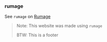 ### rumage

See `rumage` on [Rumage](https://github.com/notangelmario/rumage)

> Note: This website was made using `rumage`
>
> BTW: This is a footer
